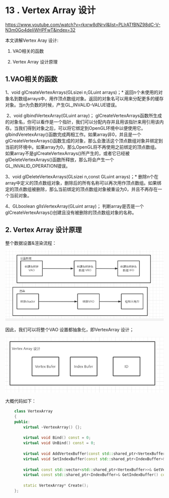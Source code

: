 # 13 . Vertex Array 设计

https://www.youtube.com/watch?v=rkxrw8dNrvI&list=PLlrATfBNZ98dC-V-N3m0Go4deliWHPFwT&index=32

本文讲解Vertex Aray 设计:

1. VAO相关的函数

1. Vertex Array 设计原理

   

## 1.VAO相关的函数

1、void glCreateVertexArrays(GLsizei n,GLuint arrays)；*
		返回n个未使用的对象名到数组arrays中，用作顶点数组对象。返回的对象名可以用来分配更多的缓存对象。当n为负数的时候，产生GL_INVALID-VALUE错误。

​		2、void glbindVertexArray(GLuint array)；
​				glCreateVertexArrays函数所生成的对象名，你可以看作是一个指针，我们可以分配内存并且用该指针来用引用该内存。当我们得到对象之后，可以将它绑定到OpenGL环境中以便使用它。
glbindVeretexArray()函数完成两相工作。如果array非0，并且是一个glCreateVertexArrays()函数生成的对象，那么会激活这个顶点数组对象并绑定到当前的环境中。如果array为0，那么OpenGL将不再使用之前绑定的顶点数组。
如果array不是glCreateVertexArrays()所产生的，或者它已经被glDeleteVertexArrays()函数所释放，那么将会产生一个GL_INVALID_OPERATION错误。

3、void glDeleteVertexArrays(GLsizei n,const GLuint arrays)；*
			删除n个在array中定义的顶点数组对象，删除后的所有名称可以再次用作顶点数组。如果绑定的顶点数组被删除，那么当前绑定的顶点数组对象被重设为0，并且不再存在一个当前对象。

4、GLboolean glIsVertexArray(GLuint array)；
判断array是否是一个glCreateVertexArrays()创建且没有被删除的顶点数组对象的名称。

## 2. Vertex Array 设计原理

整个数据设置&渲染流程：

![image-20220913170944460](https://raw.githubusercontent.com/DionysosLai/PicGoImage/main/20220913170954.png)

 因此，我们可以将整个VAO 设置都抽象化，即VertexArray 设计；

![image-20220913171227471](https://raw.githubusercontent.com/DionysosLai/PicGoImage/main/20220913171229.png)

大概代码如下：

```c++
	class VertexArray
	{
	public:
		virtual ~VertexArray() {};

		virtual void Bind() const = 0;
		virtual void UnBind() const = 0;

		virtual void AddVertexBuffer(const std::shared_ptr<VertexBuffer>& vertexBuffer) = 0;
		virtual void SetIndexBuffer(const std::shared_ptr<IndexBuffer>& indexBuffer) = 0;

		virtual const std::vector<std::shared_ptr<VertexBuffer>>& GetVertexBuffers() const = 0;
		virtual const std::shared_ptr<IndexBuffer>& GetIndexBuffer() const = 0;

		static VertexArray* Create();
	};
```



